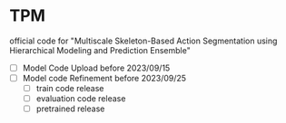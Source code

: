 # TPM
official code for "Multiscale Skeleton-Based Action Segmentation using Hierarchical Modeling and Prediction
Ensemble"

-[ ] Model Code Upload before 2023/09/15
-[ ] Model code Refinement before 2023/09/25
    -[ ] train code release
    -[ ] evaluation code release
    -[ ] pretrained release
